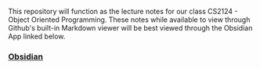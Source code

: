 This repository will function as the lecture notes for our class CS2124 - Object Oriented Programming. These notes while available to view through Github's built-in Markdown viewer will be best viewed through the Obsidian App linked below.

### [Obsidian](https://obsidian.md/)